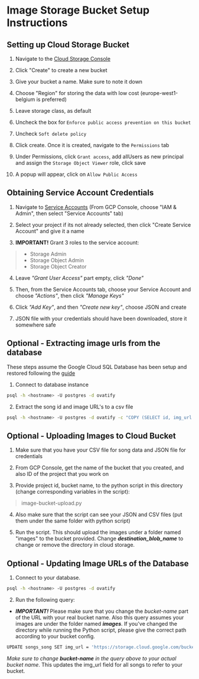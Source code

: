 # Image Storage Bucket Setup Instructions

## Setting up Cloud Storage Bucket

1. Navigate to the [Cloud Storage Console](https://console.cloud.google.com/storage)

2. Click "Create" to create a new bucket

3. Give your bucket a name. Make sure to note it down

4. Choose "Region" for storing the data with low cost (europe-west1-belgium is preferred)

5. Leave storage class, as default

6. Uncheck the box for `Enforce public access prevention on this bucket`

7. Uncheck `Soft delete policy`

8. Click create. Once it is created, navigate to the `Permissions` tab

9. Under Permissions, click `Grant access`, add allUsers as new principal and assign the `Storage Object Viewer` role, click save

10. A popup will appear, click on `Allow Public Access`

## Obtaining Service Account Credentials

1. Navigate to [Service Accounts](https://console.cloud.google.com/iam-admin/serviceaccounts) (From GCP Console, choose "IAM & Admin", then select "Service Accounts" tab)

2. Select your project if its not already selected, then click "Create Service Account" and give it a name

3. **IMPORTANT!** Grant 3 roles to the service account:

> - Storage Admin
> - Storage Object Admin
> - Storage Object Creator

4. Leave _"Grant User Access"_ part empty, click _"Done"_

5. Then, from the Service Accounts tab, choose your Service Account and choose _"Actions"_, then click _"Manage Keys"_

6. Click _"Add Key"_, and then _"Create new key"_, choose JSON and create

7. JSON file with your credentials should have been downloaded, store it somewhere safe

## Optional - Extracting image urls from the database

These steps assume the Google Cloud SQL Database has been setup and restored following the [guide](../database/setup-cloud-sql.md)

1. Connect to database instance

```bash
psql -h <hostname> -U postgres -d ovatify
```

2. Extract the song id and image URL's to a csv file

```bash
psql -h <hostname> -U postgres -d ovatify -c "COPY (SELECT id, img_url FROM songs_song) TO STDOUT WITH (FORMAT CSV, HEADER);" > "\path\to\file\song_data.csv"
```

## Optional - Uploading Images to Cloud Bucket

1. Make sure that you have your CSV file for song data and JSON file for credentials

2. From GCP Console, get the name of the bucket that you created, and also ID of the project that you work on

3. Provide project id, bucket name, to the python script in this directory (change corresponding variables in the script):

> image-bucket-upload.py

4. Also make sure that the script can see your JSON and CSV files (put them under the same folder with python script)

5. Run the script. This should upload the images under a folder named "images" to the bucket provided. Change _**destination_blob_name**_ to change or remove the directory in cloud storage.

## Optional - Updating Image URLs of the Database

1. Connect to your database.

```bash
psql -h <hostname> -U postgres -d ovatify
```

2. Run the following query:

- _**IMPORTANT!**_ Please make sure that you change the _bucket-name_ part of the URL with your real bucket name. Also this query assumes your images are under the folder named _**images**_. If you've changed the directory while running the Python script, please give the correct path according to your bucket config.

```bash
UPDATE songs_song SET img_url = 'https://storage.cloud.google.com/bucket-name/images/' || id || '.jpg';

```

_Make sure to change **bucket-name** in the query above to your actual bucket name_.
This updates the img_url field for all songs to refer to your bucket.
